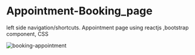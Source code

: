 # Appointment-Booking_page
left side navigation/shortcuts. Appointment page using reactjs ,bootstrap component, CSS

![booking-appointment](https://user-images.githubusercontent.com/90395073/142691338-ef6fba9f-92c0-47a4-ab86-68f0263d98e7.jpg)
